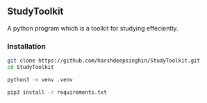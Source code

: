 ## StudyToolkit
A python program which is a toolkit for studying effeciently.

### Installation

```bash
git clone https://github.com/harshdeepsinghin/StudyToolkit.git
cd StudyToolkit
```

```bash
python3 -m venv .venv
```

```bash
pip3 install -r requirements.txt
```

